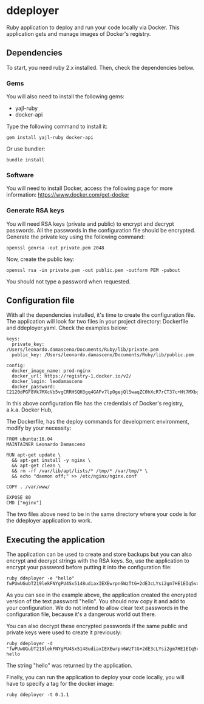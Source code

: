 
# ddeployer

Ruby application to deploy and run your code locally via Docker. This
application gets and manage images of Docker's registry.

## Dependencies

To start, you need ruby 2.x installed. Then, check the dependencies below.

### Gems

You will also need to install the following gems:

* yajl-ruby
* docker-api

Type the following command to install it:

    gem install yajl-ruby docker-api

Or use bundler:

    bundle install

### Software

You will need to install Docker, access the following page for more information:
https://www.docker.com/get-docker

### Generate RSA keys

You will need RSA keys (private and public) to encrypt and decrypt passwords.
All the passwords in the configuration file should be encrypted. Generate the
private key using the following command:

    openssl genrsa -out private.pem 2048

Now, create the public key:

    openssl rsa -in private.pem -out public.pem -outform PEM -pubout

You should not type a password when requested.

## Configuration file

With all the dependencies installed, it's time to create the configuration file.
The application will look for two files in your project directory: Dockerfile
and ddeployer.yaml. Check the examples below:

    keys:
      private_key: /Users/leonardo.damasceno/Documents/Ruby/lib/private.pem
      public_key: /Users/leonardo.damasceno/Documents/Ruby/lib/public.pem

    config:
      docker_image_name: prod-nginx
      docker_url: https://registry-1.docker.io/v2/
      docker_login: leodamasceno
      docker_password: C2120dPGF8Vk7MXcVb5vgCRRHSQH3gq4GAFv7lpOgejQl5waqZC0hXcR7rCT37c+Ht7MXbgD+pq4+ieoRl/mVx8PdpvBfd2Rk2c2PkJREZ1QKz5u1uHa/KIFI4yBvJk/KTWGIWOd8ibpOM3g9iUEPK7wnkcDLVwJ5VvcOOZhnnLzY8HwvIclEbtsKnHrGZDNvUQCzCKk0sXHEiZi8zkhtMBFgoDC+qZ1sUW8E6x2h8BpCZUnU03yRgu6yxXoe/w1pdeS5dhow3aWmlbay0kaHxNF32znTzN0m8LbuEgezv4q7DPxgp4oSLcsiEJytLGzN5sYAX3bypkwsGqCPD1UEE==

In this above configuration file has the credentials of Docker's registry,
a.k.a. Docker Hub,

The Dockerfile, has the deploy commands for development environment, modify by your necessity:

    FROM ubuntu:16.04
    MAINTAINER Leonardo Damasceno

    RUN apt-get update \
      && apt-get install -y nginx \
      && apt-get clean \
      && rm -rf /var/lib/apt/lists/* /tmp/* /var/tmp/* \
      && echo "daemon off;" >> /etc/nginx/nginx.conf

    COPY . /var/www/

    EXPOSE 80
    CMD ["nginx"]

The two files above need to be in the same directory where your code is for the
ddeployer application to work.

## Executing the application

The application can be used to create and store backups but you can also encrypt
and decrypt strings with the RSA keys. So, use the application to encrypt your
password before putting it into the configuration file:

    ruby ddeployer -e "hello"
    fwPUwUGubT219lekFNYgPU4Sx5148udiaxIEXEwrpn6WzTtG+2dE3cLYsi2gm7HE1EIq5vxJ5bKuu77oGl6WVjSNgVew5CZ9BW2iR9YzIAcUvpB1P37CiBaizMtdQ4z5/rqNytybwf8ZhoOt2RGYznxKOPSR0ul1hl782JOwPzuLn+H+n2EO44//xq13fc1veS/1DhU+uQjZkjBre2Vq3a57roS24JAaJKywSGZ9T9GMUpQ2EjCuJ0YNi2euevHiFzltxRNI2RZQ/7F9pnHSoTakwgz5mIfN1kIsDmsu34HvOe18vCT8vswGSQ4xx7g6G3vza1mxG/Ctnj+j0KBvDg==

As you can see in the example above, the application created the encrypted
version of the text password "hello". You should now copy it and add to your
configuration. We do not intend to allow clear text passwords in the
configuration file, because it's a dangerous world out there.

You can also decrypt these encrypted passwords if the same public and private
keys were used to create it previously:

    ruby ddeployer -d "fwPUwUGubT219lekFNYgPU4Sx5148udiaxIEXEwrpn6WzTtG+2dE3cLYsi2gm7HE1EIq5vxJ5bKuu77oGl6WVjSNgVew5CZ9BW2iR9YzIAcUvpB1P37CiBaizMtdQ4z5/rqNytybwf8ZhoOt2RGYznxKOPSR0ul1hl782JOwPzuLn+H+n2EO44//xq13fc1veS/1DhU+uQjZkjBre2Vq3a57roS24JAaJKywSGZ9T9GMUpQ2EjCuJ0YNi2euevHiFzltxRNI2RZQ/7F9pnHSoTakwgz5mIfN1kIsDmsu34HvOe18vCT8vswGSQ4xx7g6G3vza1mxG/Ctnj+j0KBvDg=="
    hello

The string "hello" was returned by the application.

Finally, you can run the application to deploy your code locally, you will have
to specify a tag for the docker image:

    ruby ddeployer -t 0.1.1
